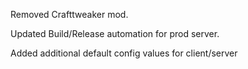 Removed Crafttweaker mod.

Updated Build/Release automation for prod server.

Added additional default config values for client/server